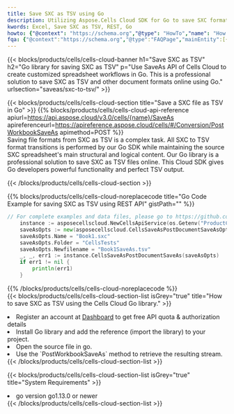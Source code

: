 ```yaml
---
title: Save SXC as TSV using Go 
description: Utilizing Aspose.Cells Cloud SDK for Go to save SXC format file as TSV format file. 
kwords: Excel, Save SXC as TSV, REST, Go
howto: {"@context": "https://schema.org","@type": "HowTo","name": "How to save SXC as TSV using the Cells Cloud Go library.","description": "How to save SXC as TSV using the Cells Cloud Go library.","image": {"@type": "ImageObject"},"url": "/go/saveas/sxc-to-tsv/","step": [{ "@type": "HowToStep","name": "How to save SXC as TSV using the Cells Cloud Go library. step 1", "image": {"@type": "ImageObject",},"url": "/go/saveas/sxc-to-tsv/","text": "Register an account at <a href='https://dashboard.aspose.cloud/'>Dashboard</a> to get free API quota & authorization details",},{ "@type": "HowToStep","name": "How to save SXC as TSV using the Cells Cloud Go library. step 1", "image": {"@type": "ImageObject",},"url": "/go/saveas/sxc-to-tsv/","text": "Install Go library and add the reference (import the library) to your project.",},{ "@type": "HowToStep","name": "How to save SXC as TSV using the Cells Cloud Go library. step 1", "image": {"@type": "ImageObject",},"url": "/go/saveas/sxc-to-tsv/","text": "Open the source file in go.",},{ "@type": "HowToStep","name": "How to save SXC as TSV using the Cells Cloud Go library. step 1", "image": {"@type": "ImageObject",},"url": "/go/saveas/sxc-to-tsv/","text": "Use the `PostWorkbookSaveAs` method to retrieve the resulting stream.",}, ],"supply": {"@type": "HowToSupply","name": "document"},"tool": [{"@type": "HowToTool","name": "Goland, Visual Studio Code, Eclipse"},{"@type": "HowToTool","name": "Aspose Cells"}],"totalTime": "PT6M"}
fqa: {"@context":"https://schema.org","@type":"FAQPage","mainEntity":[{"@type":"Question","name":"Why save file as other formats file in C# using REST API?","acceptedAnswer":{"@type":"Answer","text":"Documents are encoded in many ways, and some files may be incompatible with the software you use. To open and read such files, just save them as appropriate file formats.<br/><ol><li>Install .NET SDK and add the reference (import the library) to your project.</li><li>Open the source file in C# using REST API.</li><li>Call the PostWorkbookSaveAsRequest() method, passing an output filename with required extension.</li><li>Get the result of save as a separate file.</li></ol>"}},{"@type":"Question","name":"What file formats can I save as with your C# library?","acceptedAnswer":{"@type":"Answer","text":"We support a variety of file formats for conversion using .NET library, including XLSX, Excel, xls , PDF, CSV, HTML, Markdown, XML, PNG, JPG, TIFF, Json, TXT and many more."}},{"@type":"Question","name":"What is the maximum allowed file size for conversion using this .NET library?","acceptedAnswer":{"@type":"Answer","text":"There are no file size limits for format conversions using .NET library."}}]}
---
```



{{< blocks/products/cells/cells-cloud-banner h1="Save SXC as TSV" h2="Go library for saving SXC as TSV" p="Use SaveAs API of Cells Cloud to create customized spreadsheet workflows in Go. This is a professional solution to save SXC as TSV and other document formats online using Go." urlsection="saveas/sxc-to-tsv/" >}}

{{< blocks/products/cells/cells-cloud-section  title="Save a SXC file as TSV in Go" >}}
{{% blocks/products/cells/cells-cloud-api-reference  apiurl=https://api.aspose.cloud/v3.0/cells/{name}/SaveAs  apireferenceurl=https://apireference.aspose.cloud/cells/#/Conversion/PostWorkbookSaveAs  apimethod=POST %}}
<br/>
Saving file formats from SXC as TSV is a complex task. All SXC to TSV format transitions is performed by our Go SDK while maintaining the source SXC spreadsheet's main structural and logical content. Our Go library is a professional solution to save SXC as TSV files online. This Cloud SDK gives Go developers powerful functionality and perfect TSV output.

{{< /blocks/products/cells/cells-cloud-section >}}

{{% blocks/products/cells/cells-cloud-noreplacecode title="Go Code Example for saving SXC as TSV using REST API" gistPath="" %}}
  
```go
// For complete examples and data files, please go to https://github.com/aspose-cells-cloud/aspose-cells-cloud-go/
    instance := asposecellscloud.NewCellsApiService(os.Getenv("ProductClientId"), os.Getenv("ProductClientSecret"))
    saveAsOpts := new(asposecellscloud.CellsSaveAsPostDocumentSaveAsOpts)
    saveAsOpts.Name = "Book1.sxc"
    saveAsOpts.Folder = "CellsTests"
    saveAsOpts.Newfilename = "Book1SaveAs.tsv"
    _, _, err1 := instance.CellsSaveAsPostDocumentSaveAs(saveAsOpts)
    if err1 != nil {
	    println(err1)
    }
```
  
{{% /blocks/products/cells/cells-cloud-noreplacecode  %}}
<br/>
{{< blocks/products/cells/cells-cloud-section-list isGrey="true"  title="How to save SXC as TSV using the Cells Cloud Go library." >}}
<li>Register an account at <a href="https://dashboard.aspose.cloud/">Dashboard</a> to get free API quota & authorization details</li>
<li>Install Go library and add the reference (import the library) to your project.</li>
<li>Open the source file in go.</li>
<li>Use the `PostWorkbookSaveAs` method to retrieve the resulting stream.</li>
{{< /blocks/products/cells/cells-cloud-section-list >}}

{{< blocks/products/cells/cells-cloud-section-list isGrey="true"  title="System Requirements" >}}
<li>go version go1.13.0 or newer</li>
{{< /blocks/products/cells/cells-cloud-section-list >}}
